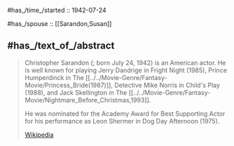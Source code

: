 
#has_/time_/started :: 1942-07-24 


#has_/spouse :: [[Sarandon,Susan]] 

## #has_/text_of_/abstract 

> Christopher Sarandon (; born July 24, 1942) is an American actor. 
> He is well known for playing Jerry Dandrige in Fright Night (1985), 
> Prince Humperdinck in The [[../../Movie-Genre/Fantasy-Movie/Princess_Bride(1987)]], Detective Mike Norris in Child's Play (1988), 
> and Jack Skellington in The [[../../Movie-Genre/Fantasy-Movie/Nightmare_Before_Christmas,1993]]. 
> 
> He was nominated for the Academy Award for Best Supporting Actor 
> for his performance as Leon Shermer in Dog Day Afternoon (1975).
>
> [Wikipedia](https://en.wikipedia.org/wiki/Chris%20Sarandon)





